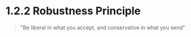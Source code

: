 # 1.2.2  Robustness Principle

> "Be liberal in what you accept, and
   conservative in what you send"